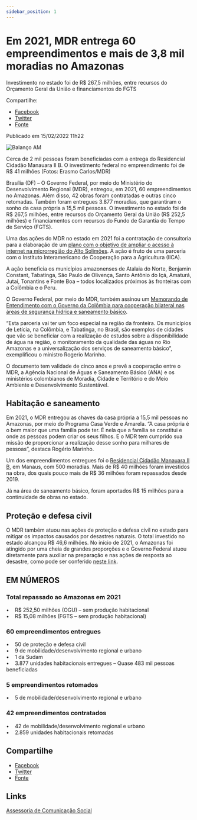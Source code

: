 ```yaml
---
sidebar_position: 1
---
```

# Em 2021, MDR entrega 60 empreendimentos e mais de 3,8 mil moradias no Amazonas


Investimento no estado foi de R$ 267,5 milhões, entre recursos do Orçamento Geral da União e financiamentos do FGTS

Compartilhe: 
*   [Facebook](https://www.facebook.com/sharer.php?u=https://www.gov.br/mdr/pt-br/noticias/em-2021-mdr-entrega-60-empreendimentos-e-mais-de-3-8-mil-moradias-no-amazonas)
*    [Twitter](https://twitter.com/share?text=Em%202021%2C%20MDR%20entrega%2060%20empreendimentos%20e%20mais%20de%203%2C8%20mil%20moradias%20no%20Amazonas&url=https://www.gov.br/mdr/resolveuid/f04be3dc886e43e5a3e9842a63eaa480)
*   [Fonte](https://www.gov.br/mdr/pt-br/noticias/em-2021-mdr-entrega-60-empreendimentos-e-mais-de-3-8-mil-moradias-no-amazonas)

Publicado em 15/02/2022 11h22

![Balanço AM](https://www.gov.br/mdr/pt-br/noticias/em-2021-mdr-entrega-60-empreendimentos-e-mais-de-3-8-mil-moradias-no-amazonas/balanco-am.jpeg/@@images/36db29d4-1967-469f-a383-7824de926dc0.jpeg)

Cerca de 2 mil pessoas foram beneficiadas com a entrega do Residencial Cidadão Manauara II B. O investimento federal no empreendimento foi de R$ 41 milhões (Fotos: Erasmo Carlos/MDR)

Brasília (DF) – O Governo Federal, por meio do Ministério do Desenvolvimento Regional (MDR), entregou, em 2021, 60 empreendimentos no Amazonas. Além disso, 42 obras foram contratadas e outras cinco retomadas. Também foram entregues 3.877 moradias, que garantiram o sonho da casa própria a 15,5 mil pessoas. O investimento no estado foi de R$ 267,5 milhões, entre recursos do Orçamento Geral da União (R$ 252,5 milhões) e financiamentos com recursos do Fundo de Garantia do Tempo de Serviço (FGTS).  
  
Uma das ações do MDR no estado em 2021 foi a contratação de consultoria para a elaboração de um [plano com o objetivo de ampliar o acesso à internet na microrregião do Alto Solimões](http://www.gov.br/mdr/pt-br/noticias/mdr-contrata-consultoria-para-elaborar-plano-para-ampliar-acesso-a-internet-no-alto-solimoes). A ação é fruto de uma parceria com o Instituto Interamericano de Cooperação para a Agricultura (IICA).  
  
A ação beneficia os municípios amazonenses de Atalaia do Norte, Benjamin Constant, Tabatinga, São Paulo de Olivença, Santo Antônio do Içá, Amaturá, Jutaí, Tonantins e Fonte Boa – todos localizados próximos às fronteiras com a Colômbia e o Peru.  
  
O Governo Federal, por meio do MDR, também assinou um [Memorando de Entendimento com o Governo da Colômbia para cooperação bilateral nas áreas de segurança hídrica e saneamento básico](http://www.gov.br/mdr/pt-br/noticias/mdr-fecha-parceria-com-governo-colombiano-para-acoes-de-seguranca-hidrica-e-saneamento).  
  
“Esta parceria vai ter um foco especial na região da fronteira. Os municípios de Letícia, na Colômbia, e Tabatinga, no Brasil, são exemplos de cidades que vão se beneficiar com a realização de estudos sobre a disponibilidade de água na região, o monitoramento da qualidade das águas no Rio Amazonas e a universalização dos serviços de saneamento básico”, exemplificou o ministro Rogerio Marinho.  
  
O documento tem validade de cinco anos e prevê a cooperação entre o MDR, a Agência Nacional de Águas e Saneamento Básico (ANA) e os ministérios colombianos de Moradia, Cidade e Território e do Meio Ambiente e Desenvolvimento Sustentável.  
  
## Habitação e saneamento  
  
Em 2021, o MDR entregou as chaves da casa própria a 15,5 mil pessoas no Amazonas, por meio do Programa Casa Verde e Amarela. “A casa própria é o bem maior que uma família pode ter. É nela que a família se constitui e onde as pessoas podem criar os seus filhos. E o MDR tem cumprido sua missão de proporcionar a realização desse sonho para milhares de pessoas”, destaca Rogério Marinho.  
  
Um dos empreendimentos entregues foi o [Residencial Cidadão Manauara II B](http://www.gov.br/mdr/pt-br/noticias/casa-verde-e-amarela-500-familias-de-manaus-am-recebem-moradias-do-governo-federal), em Manaus, com 500 moradias. Mais de R$ 40 milhões foram investidos na obra, dos quais pouco mais de R$ 36 milhões foram repassados desde 2019.  
  
Já na área de saneamento básico, foram aportados R$ 15 milhões para a continuidade de obras no estado.  
  
## Proteção e defesa civil  
  
O MDR também atuou nas ações de proteção e defesa civil no estado para mitigar os impactos causados por desastres naturais. O total investido no estado alcançou R$ 46,6 milhões. No início de 2021, o Amazonas foi atingido por uma cheia de grandes proporções e o Governo Federal atuou diretamente para auxiliar na preparação e nas ações de resposta ao desastre, como pode ser conferido [neste link](http://www.gov.br/mdr/pt-br/noticias/mdr-repassa-mais-r-7-5-milhoes-para-acoes-de-resposta-a-inundacoes-no-amazonas).

## EM NÚMEROS  
  
### Total repassado ao Amazonas em 2021  
•    R$ 252,50 milhões (OGU) – sem produção habitacional  
•    R$ 15,08 milhões (FGTS – sem produção habitacional)  
  
### 60 empreendimentos entregues
  
•    50 de proteção e defesa civil  
•    9 de mobilidade/desenvolvimento regional e urbano  
•    1 da Sudam  
•    3.877 unidades habitacionais entregues – Quase 483 mil pessoas beneficiadas  
  
### 5 empreendimentos retomados  
  
•    5 de mobilidade/desenvolvimento regional e urbano  
  
### 42 empreendimentos contratados  
  
•    42 de mobilidade/desenvolvimento regional e urbano  
•    2.859 unidades habitacionais retomadas

## Compartilhe
*   [Facebook](https://www.facebook.com/sharer.php?u=https://www.gov.br/mdr/pt-br/noticias/em-2021-mdr-entrega-60-empreendimentos-e-mais-de-3-8-mil-moradias-no-amazonas)
*    [Twitter](https://twitter.com/share?text=Em%202021%2C%20MDR%20entrega%2060%20empreendimentos%20e%20mais%20de%203%2C8%20mil%20moradias%20no%20Amazonas&url=https://www.gov.br/mdr/resolveuid/f04be3dc886e43e5a3e9842a63eaa480)
*   [Fonte](https://www.gov.br/mdr/pt-br/noticias/em-2021-mdr-entrega-60-empreendimentos-e-mais-de-3-8-mil-moradias-no-amazonas)

## Links
[Assessoria de Comunicação Social](/docs/desenvolvimento-regional/links)
